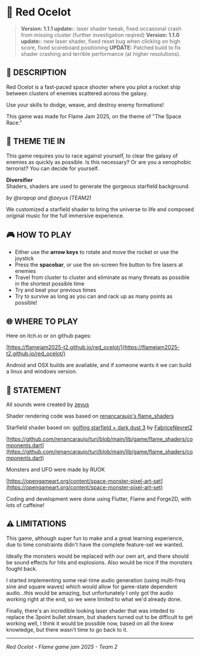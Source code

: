 # 🚀 Red Ocelot

> **Version: 1.1.1 update:**: laser shader tweak, fixed occasional crash from missing cluster (further investigation reqired)
> **Version: 1.1.0 update:**: new laser shader, fixed reset bug when clicking on high score, fixed scoreboard positioning
> **UPDATE:** Patched build to fix shader crashing and terrible performance (at higher resolutions).

## 📝 DESCRIPTION

Red Ocelot is a fast-paced space shooter where you pilot a rocket ship between clusters of enemies scattered across the galaxy.

Use your skills to dodge, weave, and destroy enemy formations!

This game was made for Flame Jam 2025, on the theme of "The Space Race."

## 🌠 THEME TIE IN

This game requires you to race against yourself, to clear the galaxy of enemies as quickly as possible. Is this necessary? Or are you a xenophobic terrorist? You can decide for yourself.

**Diversifier**  
Shaders, shaders are used to generate the gorgeous starfield background.

*by @srapop and @zeyus (TEAM2)*

We customized a starfield shader to bring the universe to life and composed original music for the full immersive experience.

## 🎮 HOW TO PLAY

- Either use the **arrow keys** to rotate and move the rocket or use the joystick
- Press the **spacebar**, or use the on-screen fire button to fire lasers at enemies
- Travel from cluster to cluster and eliminate as many threats as possible in the shortest possible time
- Try and beat your previous times
- Try to survive as long as you can and rack up as many points as possible!

## 🌐 WHERE TO PLAY

Here on itch.io or on github pages:

[https://flamejam2025-t2.github.io/red_ocelot/](https://flamejam2025-t2.github.io/red_ocelot/)

Android and OSX builds are available, and if someone wants it we can build a linux and windows version.

## 👏 STATEMENT

All sounds were created by [zeyus](https://soundcloud.com/zeyus)

Shader rendering code was based on [renancaraujo's flame_shaders](https://github.com/renancaraujo/turi/tree/main/lib/game/flame_shaders)

Starfield shader based on: [golfing starfield + dark dust 3](https://www.shadertoy.com/view/7dVGz1) by [FabriceNeyret2](https://www.shadertoy.com/user/FabriceNeyret2)

[https://github.com/renancaraujo/turi/blob/main/lib/game/flame_shaders/components.dart](https://github.com/renancaraujo/turi/blob/main/lib/game/flame_shaders/components.dart)

Monsters and UFO were made by RUOK

[https://opengameart.org/content/space-monster-pixel-art-set](https://opengameart.org/content/space-monster-pixel-art-set)

Coding and development were done using Flutter, Flame and Forge2D, with lots of caffeine!

## ⚠️ LIMITATIONS

This game, although super fun to make and a great learning experience, due to time constraints didn't have the complete feature-set we wanted.

Ideally the monsters would be replaced with our own art, and there should be sound effects for hits and explosions. Also would be nice if the monsters fought back.

I started implementing some real-time audio generation (using multi-freq sine and square waves) which would allow for game-state dependent audio...this would be amazing, but unfortunately I only got the audio working right at the end, so we were limited to what we'd already done.

Finally, there's an incredible looking laser shader that was inteded to replace the 3point bullet stream, but shaders turned out to be difficult to get working well, I think it would be possible now, based on all the knew knowledge, but there wasn't time to go back to it.

---

*Red Ocelot - Flame game jam 2025 - Team 2*
